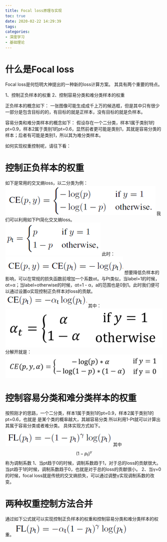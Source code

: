 ```yaml
---
title: Focal loss原理与实现
toc: true
date: 2020-02-22 14:29:39
tags: 
categories:
- 深度学习
- 基础理论
---
```


# 什么是Focal loss
<!--more-->
Focal loss是何恺明大神提出的一种新的loss计算方案。
其具有两个重要的特点。

1、控制正负样本的权重
2、控制容易分类和难分类样本的权重

正负样本的概念如下：
一张图像可能生成成千上万的候选框，但是其中只有很少一部分是包含目标的的，有目标的就是正样本，没有目标的就是负样本。

容易分类和难分类样本的概念如下：
假设存在一个二分类，样本1属于类别1的pt=0.9，样本2属于类别1的pt=0.6，显然前者更可能是类别1，其就是容易分类的样本；后者有可能是类别1，所以其为难分类样本。

如何实现权重控制呢，请往下看：
# 控制正负样本的权重
如下是常用的交叉熵loss，以二分类为例：
![](_attachments/d5d49a3bde157c852167d4ec0d6118b2.png)
我们可以利用如下Pt简化交叉熵loss。
![](_attachments/2620c6cb7f02e188d68ff4dc8ce1c601.png)
此时：
![](_attachments/6844345dc3f10ab7dcb45e1ece469804.png)
想要降低负样本的影响，可以在常规的损失函数前增加一个系数αt。与Pt类似，当label=1的时候，αt=α；当label=otherwise的时候，αt=1 - α，a的范围也是0到1。此时我们便可以通过设置α实现控制正负样本对loss的贡献。
![](_attachments/94ee9b27c2e8e8ba12c2153e2cf172d5.png)
其中：
![](_attachments/0d63196d158ca181fa19bc70c50d185a.png)
分解开就是：
![](_attachments/c814d84aee65291e2669b0ec557acaf3.jpg)

# 控制容易分类和难分类样本的权重
按照刚才的思路，一个二分类，样本1属于类别1的pt=0.9，样本2属于类别1的pt=0.6，也就是 是某个类的概率越大，其越容易分类 所以利用1-Pt就可以计算出其属于容易分类或者难分类。
具体实现方式如下。
![](_attachments/431abf54c59eedb7b1ead2b67164b038.png)
其中$$(1-p_t)^{\gamma}$$称为调制系数
1、当pt趋于0的时候，调制系数趋于1，对于总的loss的贡献很大。当pt趋于1的时候，调制系数趋于0，也就是对于总的loss的贡献很小。
2、当γ=0的时候，focal loss就是传统的交叉熵损失，可以通过调整γ实现调制系数的改变。

# 两种权重控制方法合并
通过如下公式就可以实现控制正负样本的权重和控制容易分类和难分类样本的权重。
![](_attachments/36d6140907b2871bcbe58e766e99c304.png)

